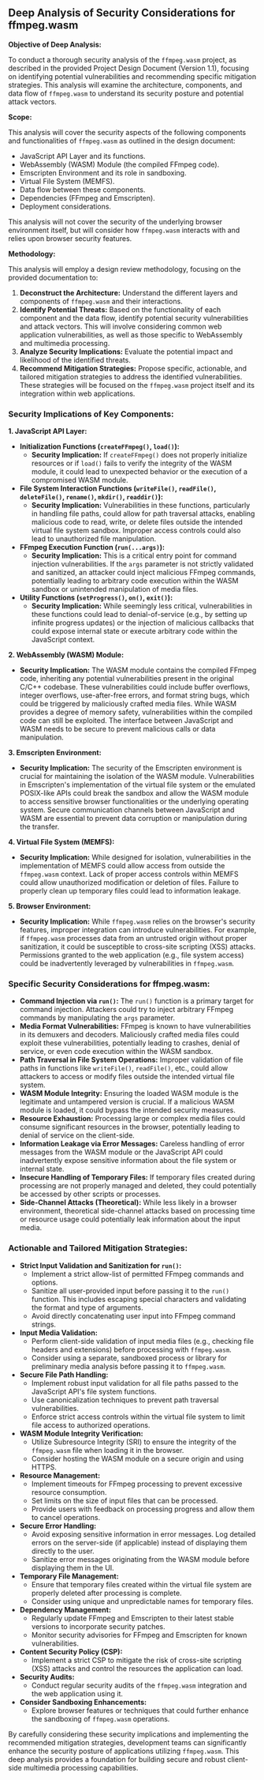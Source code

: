 ## Deep Analysis of Security Considerations for ffmpeg.wasm

**Objective of Deep Analysis:**

To conduct a thorough security analysis of the `ffmpeg.wasm` project, as described in the provided Project Design Document (Version 1.1), focusing on identifying potential vulnerabilities and recommending specific mitigation strategies. This analysis will examine the architecture, components, and data flow of `ffmpeg.wasm` to understand its security posture and potential attack vectors.

**Scope:**

This analysis will cover the security aspects of the following components and functionalities of `ffmpeg.wasm` as outlined in the design document:

*   JavaScript API Layer and its functions.
*   WebAssembly (WASM) Module (the compiled FFmpeg code).
*   Emscripten Environment and its role in sandboxing.
*   Virtual File System (MEMFS).
*   Data flow between these components.
*   Dependencies (FFmpeg and Emscripten).
*   Deployment considerations.

This analysis will not cover the security of the underlying browser environment itself, but will consider how `ffmpeg.wasm` interacts with and relies upon browser security features.

**Methodology:**

This analysis will employ a design review methodology, focusing on the provided documentation to:

1. **Deconstruct the Architecture:**  Understand the different layers and components of `ffmpeg.wasm` and their interactions.
2. **Identify Potential Threats:** Based on the functionality of each component and the data flow, identify potential security vulnerabilities and attack vectors. This will involve considering common web application vulnerabilities, as well as those specific to WebAssembly and multimedia processing.
3. **Analyze Security Implications:**  Evaluate the potential impact and likelihood of the identified threats.
4. **Recommend Mitigation Strategies:**  Propose specific, actionable, and tailored mitigation strategies to address the identified vulnerabilities. These strategies will be focused on the `ffmpeg.wasm` project itself and its integration within web applications.

### Security Implications of Key Components:

**1. JavaScript API Layer:**

*   **Initialization Functions (`createFFmpeg()`, `load()`):**
    *   **Security Implication:** If `createFFmpeg()` does not properly initialize resources or if `load()` fails to verify the integrity of the WASM module, it could lead to unexpected behavior or the execution of a compromised WASM module.
*   **File System Interaction Functions (`writeFile()`, `readFile()`, `deleteFile()`, `rename()`, `mkdir()`, `readdir()`):**
    *   **Security Implication:**  Vulnerabilities in these functions, particularly in handling file paths, could allow for path traversal attacks, enabling malicious code to read, write, or delete files outside the intended virtual file system sandbox. Improper access controls could also lead to unauthorized file manipulation.
*   **FFmpeg Execution Function (`run(...args)`):**
    *   **Security Implication:** This is a critical entry point for command injection vulnerabilities. If the `args` parameter is not strictly validated and sanitized, an attacker could inject malicious FFmpeg commands, potentially leading to arbitrary code execution within the WASM sandbox or unintended manipulation of media files.
*   **Utility Functions (`setProgress()`, `on()`, `exit()`):**
    *   **Security Implication:**  While seemingly less critical, vulnerabilities in these functions could lead to denial-of-service (e.g., by setting up infinite progress updates) or the injection of malicious callbacks that could expose internal state or execute arbitrary code within the JavaScript context.

**2. WebAssembly (WASM) Module:**

*   **Security Implication:** The WASM module contains the compiled FFmpeg code, inheriting any potential vulnerabilities present in the original C/C++ codebase. These vulnerabilities could include buffer overflows, integer overflows, use-after-free errors, and format string bugs, which could be triggered by maliciously crafted media files. While WASM provides a degree of memory safety, vulnerabilities within the compiled code can still be exploited. The interface between JavaScript and WASM needs to be secure to prevent malicious calls or data manipulation.

**3. Emscripten Environment:**

*   **Security Implication:** The security of the Emscripten environment is crucial for maintaining the isolation of the WASM module. Vulnerabilities in Emscripten's implementation of the virtual file system or the emulated POSIX-like APIs could break the sandbox and allow the WASM module to access sensitive browser functionalities or the underlying operating system. Secure communication channels between JavaScript and WASM are essential to prevent data corruption or manipulation during the transfer.

**4. Virtual File System (MEMFS):**

*   **Security Implication:** While designed for isolation, vulnerabilities in the implementation of MEMFS could allow access from outside the `ffmpeg.wasm` context. Lack of proper access controls within MEMFS could allow unauthorized modification or deletion of files. Failure to properly clean up temporary files could lead to information leakage.

**5. Browser Environment:**

*   **Security Implication:** While `ffmpeg.wasm` relies on the browser's security features, improper integration can introduce vulnerabilities. For example, if `ffmpeg.wasm` processes data from an untrusted origin without proper sanitization, it could be susceptible to cross-site scripting (XSS) attacks. Permissions granted to the web application (e.g., file system access) could be inadvertently leveraged by vulnerabilities in `ffmpeg.wasm`.

### Specific Security Considerations for ffmpeg.wasm:

*   **Command Injection via `run()`:** The `run()` function is a primary target for command injection. Attackers could try to inject arbitrary FFmpeg commands by manipulating the `args` parameter.
*   **Media Format Vulnerabilities:** FFmpeg is known to have vulnerabilities in its demuxers and decoders. Maliciously crafted media files could exploit these vulnerabilities, potentially leading to crashes, denial of service, or even code execution within the WASM sandbox.
*   **Path Traversal in File System Operations:**  Improper validation of file paths in functions like `writeFile()`, `readFile()`, etc., could allow attackers to access or modify files outside the intended virtual file system.
*   **WASM Module Integrity:** Ensuring the loaded WASM module is the legitimate and untampered version is crucial. If a malicious WASM module is loaded, it could bypass the intended security measures.
*   **Resource Exhaustion:** Processing large or complex media files could consume significant resources in the browser, potentially leading to denial of service on the client-side.
*   **Information Leakage via Error Messages:**  Careless handling of error messages from the WASM module or the JavaScript API could inadvertently expose sensitive information about the file system or internal state.
*   **Insecure Handling of Temporary Files:** If temporary files created during processing are not properly managed and deleted, they could potentially be accessed by other scripts or processes.
*   **Side-Channel Attacks (Theoretical):** While less likely in a browser environment, theoretical side-channel attacks based on processing time or resource usage could potentially leak information about the input media.

### Actionable and Tailored Mitigation Strategies:

*   **Strict Input Validation and Sanitization for `run()`:**
    *   Implement a strict allow-list of permitted FFmpeg commands and options.
    *   Sanitize all user-provided input before passing it to the `run()` function. This includes escaping special characters and validating the format and type of arguments.
    *   Avoid directly concatenating user input into FFmpeg command strings.
*   **Input Media Validation:**
    *   Perform client-side validation of input media files (e.g., checking file headers and extensions) before processing with `ffmpeg.wasm`.
    *   Consider using a separate, sandboxed process or library for preliminary media analysis before passing it to `ffmpeg.wasm`.
*   **Secure File Path Handling:**
    *   Implement robust input validation for all file paths passed to the JavaScript API's file system functions.
    *   Use canonicalization techniques to prevent path traversal vulnerabilities.
    *   Enforce strict access controls within the virtual file system to limit file access to authorized operations.
*   **WASM Module Integrity Verification:**
    *   Utilize Subresource Integrity (SRI) to ensure the integrity of the `ffmpeg.wasm` file when loading it in the browser.
    *   Consider hosting the WASM module on a secure origin and using HTTPS.
*   **Resource Management:**
    *   Implement timeouts for FFmpeg processing to prevent excessive resource consumption.
    *   Set limits on the size of input files that can be processed.
    *   Provide users with feedback on processing progress and allow them to cancel operations.
*   **Secure Error Handling:**
    *   Avoid exposing sensitive information in error messages. Log detailed errors on the server-side (if applicable) instead of displaying them directly to the user.
    *   Sanitize error messages originating from the WASM module before displaying them in the UI.
*   **Temporary File Management:**
    *   Ensure that temporary files created within the virtual file system are properly deleted after processing is complete.
    *   Consider using unique and unpredictable names for temporary files.
*   **Dependency Management:**
    *   Regularly update FFmpeg and Emscripten to their latest stable versions to incorporate security patches.
    *   Monitor security advisories for FFmpeg and Emscripten for known vulnerabilities.
*   **Content Security Policy (CSP):**
    *   Implement a strict CSP to mitigate the risk of cross-site scripting (XSS) attacks and control the resources the application can load.
*   **Security Audits:**
    *   Conduct regular security audits of the `ffmpeg.wasm` integration and the web application using it.
*   **Consider Sandboxing Enhancements:**
    *   Explore browser features or techniques that could further enhance the sandboxing of `ffmpeg.wasm` operations.

By carefully considering these security implications and implementing the recommended mitigation strategies, development teams can significantly enhance the security posture of applications utilizing `ffmpeg.wasm`. This deep analysis provides a foundation for building secure and robust client-side multimedia processing capabilities.